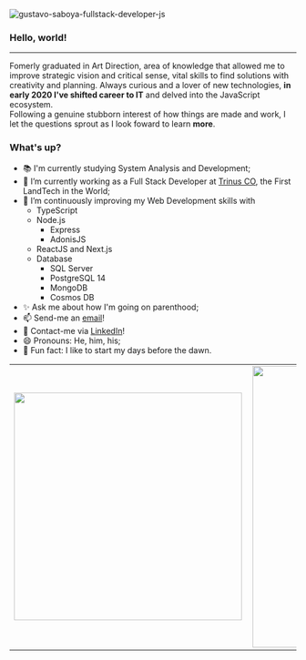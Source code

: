 ![gustavo-saboya-fullstack-developer-js](https://user-images.githubusercontent.com/64825005/103375108-0d268c00-4ab8-11eb-9f14-ff4f3fee877b.png)
### Hello, world!
---
  Fomerly graduated in Art Direction, area of knowledge that allowed me to improve strategic vision and critical sense, vital skills to find solutions with creativity and planning. Always curious and a lover of new technologies, **in early 2020 I've shifted career to IT** and delved into the JavaScript ecosystem.  
Following a genuine stubborn interest of how things are made and work, I let the questions sprout as I look foward to learn __more__.
### What's up?
- 📚 I'm currently studying System Analysis and Development;
- 🔭 I’m currently working as a Full Stack Developer at [Trinus CO](https://www.linkedin.com/in/saboyagustavo/), the First LandTech in the World;
- 🌱 I’m continuously improving my Web Development skills with 
  - TypeScript
  - Node.js
    - Express
    - AdonisJS
  - ReactJS and Next.js 
  - Database
    - SQL Server
    - PostgreSQL 14
    - MongoDB
    - Cosmos DB
- ✨ Ask me about how I'm going on parenthood;
- 📫 Send-me an [email](mailto:saboya.gustavo@gmail.com)!
- 🔗 Contact-me via [LinkedIn](https://www.linkedin.com/in/saboyagustavo/)!
- 😄 Pronouns: He, him, his;
- 🌅 Fun fact: I like to start my days before the dawn.

<center>
  <table>
    <tr>
        <td><img width="400px" align="left" src="https://github-readme-stats.vercel.app/api/top-langs/?username=saboyagustavo&hide=html&layout=compact&theme=dark" /></td>
        <td><img width="495px" align="left" src="https://github-readme-stats.vercel.app/api?username=saboyagustavo&theme=dark"/></td>
    </tr>   
  </table>
</center>


<!--
**saboyagustavo/saboyagustavo** is a  _special_ ✨ repository because its `README.md` (this file) appears on your GitHub profile
- 👯 I’m looking to collaborate on
-->

